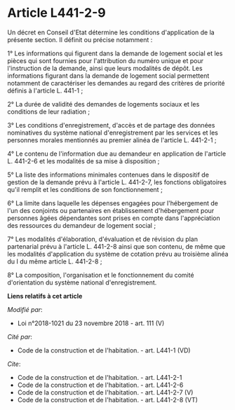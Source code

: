 # Article L441-2-9

Un décret en Conseil d'Etat détermine les conditions d'application de la présente section. Il définit ou précise notamment :

1° Les informations qui figurent dans la demande de logement social et les pièces qui sont fournies pour l'attribution du
numéro unique et pour l'instruction de la demande, ainsi que leurs modalités de dépôt. Les informations figurant dans la
demande de logement social permettent notamment de caractériser les demandes au regard des critères de priorité définis à
l'article L. 441-1 ;

2° La durée de validité des demandes de logements sociaux et les conditions de leur radiation ;

3° Les conditions d'enregistrement, d'accès et de partage des données nominatives du système national d'enregistrement par
les services et les personnes morales mentionnés au premier alinéa de l'article L. 441-2-1 ;

4° Le contenu de l'information due au demandeur en application de l'article L. 441-2-6 et les modalités de sa mise à
disposition ;

5° La liste des informations minimales contenues dans le dispositif de gestion de la demande prévu à l'article L. 441-2-7,
les fonctions obligatoires qu'il remplit et les conditions de son fonctionnement ;

6° La limite dans laquelle les dépenses engagées pour l'hébergement de l'un des conjoints ou partenaires en établissement
d'hébergement pour personnes âgées dépendantes sont prises en compte dans l'appréciation des ressources du demandeur de
logement social ;

7° Les modalités d'élaboration, d'évaluation et de révision du plan partenarial prévu à l'article L. 441-2-8 ainsi que son
contenu, de même que les modalités d'application du système de cotation prévu au troisième alinéa du I du même article L.
441-2-8 ;

8° La composition, l'organisation et le fonctionnement du comité d'orientation du système national d'enregistrement.

**Liens relatifs à cet article**

_Modifié par_:

  - Loi n°2018-1021 du 23 novembre 2018 - art. 111 (V)

_Cité par_:

  - Code de la construction et de l'habitation. - art. L441-1 (VD)

_Cite_:

  - Code de la construction et de l'habitation. - art. L441-2-1
  - Code de la construction et de l'habitation. - art. L441-2-6
  - Code de la construction et de l'habitation. - art. L441-2-7 (V)
  - Code de la construction et de l'habitation. - art. L441-2-8 (VT)
